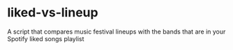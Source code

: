 # liked-vs-lineup
A script that compares music festival lineups with the bands that are in your Spotify liked songs playlist
